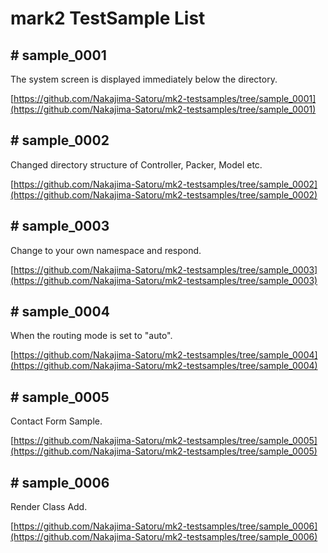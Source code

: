 # mark2 TestSample List

## # sample_0001

The system screen is displayed immediately below the directory.

[https://github.com/Nakajima-Satoru/mk2-testsamples/tree/sample_0001](https://github.com/Nakajima-Satoru/mk2-testsamples/tree/sample_0001)

## # sample_0002

Changed directory structure of Controller, Packer, Model etc.

[https://github.com/Nakajima-Satoru/mk2-testsamples/tree/sample_0002](https://github.com/Nakajima-Satoru/mk2-testsamples/tree/sample_0002)

## # sample_0003

Change to your own namespace and respond.

[https://github.com/Nakajima-Satoru/mk2-testsamples/tree/sample_0003](https://github.com/Nakajima-Satoru/mk2-testsamples/tree/sample_0003)

## # sample_0004

When the routing mode is set to "auto".

[https://github.com/Nakajima-Satoru/mk2-testsamples/tree/sample_0004](https://github.com/Nakajima-Satoru/mk2-testsamples/tree/sample_0004)

## # sample_0005

Contact Form Sample.

[https://github.com/Nakajima-Satoru/mk2-testsamples/tree/sample_0005](https://github.com/Nakajima-Satoru/mk2-testsamples/tree/sample_0005)

## # sample_0006

Render Class Add.

[https://github.com/Nakajima-Satoru/mk2-testsamples/tree/sample_0006](https://github.com/Nakajima-Satoru/mk2-testsamples/tree/sample_0006)
